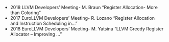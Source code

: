 - 2018 LLVM Developers’ Meeting- M. Braun “Register Allocation- More than Coloring”
- 2017 EuroLLVM Developers’ Meeting- R. Lozano “Register Allocation and Instruction Scheduling in...”
- 2018 EuroLLVM Developers’ Meeting- M. Yatsina “LLVM Greedy Register Allocator – Improving ...”


